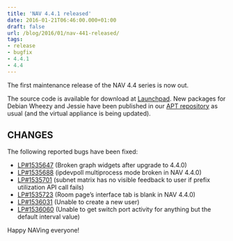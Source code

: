 ```yaml
---
title: 'NAV 4.4.1 released'
date: 2016-01-21T06:46:00.000+01:00
draft: false
url: /blog/2016/01/nav-441-released/
tags: 
- release
- bugfix
- 4.4.1
- 4.4
---
```


The first maintenance release of the NAV 4.4 series is now out.

The source code is available for download at [Launchpad](https://launchpad.net/nav/4.4/4.4.1). New packages for Debian Wheezy and Jessie have been published in our [APT repository](https://nav.uninett.no/install-instructions/#debian) as usual (and the virtual appliance is being updated).

## CHANGES

The following reported bugs have been fixed:

*   [LP#1535647](https://bugs.launchpad.net/nav/+bug/1535647/) (Broken graph widgets after upgrade to 4.4.0)
*   [LP#1535688](https://bugs.launchpad.net/nav/+bug/1535688/) (ipdevpoll multiprocess mode broken in NAV 4.4.0)
*   [LP#1535701](https://bugs.launchpad.net/nav/+bug/1535701/) (subnet matrix has no visible feedback to user if prefix utilization API call fails)
*   [LP#1535723](https://bugs.launchpad.net/nav/+bug/1535723/) (Room page’s interface tab is blank in NAV 4.4.0)
*   [LP#1536031](https://bugs.launchpad.net/nav/+bug/1536031/) (Unable to create a new user)
*   [LP#1536060](https://bugs.launchpad.net/nav/+bug/1536060/) (Unable to get switch port activity for anything but the default interval value)

Happy NAVing everyone!

